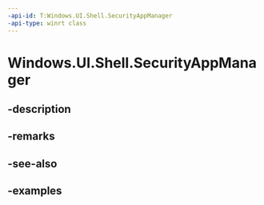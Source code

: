 ```yaml
---
-api-id: T:Windows.UI.Shell.SecurityAppManager
-api-type: winrt class
---
```


<!-- Class syntax.
public class SecurityAppManager 
-->

# Windows.UI.Shell.SecurityAppManager

## -description

## -remarks

## -see-also

## -examples

